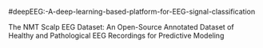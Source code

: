 #deepEEG:-A-deep-learning-based-platform-for-EEG-signal-classification 


The NMT Scalp EEG Dataset: An Open-Source Annotated Dataset of Healthy and Pathological EEG Recordings for Predictive Modeling
